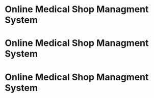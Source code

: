 # Online Medical Shop Managment System
# Online Medical Shop Managment System
# Online Medical Shop Managment System
